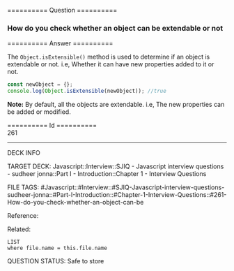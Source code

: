 ========== Question ==========  

### How do you check whether an object can be extendable or not  

========== Answer ==========  

The `Object.isExtensible()` method is used to determine if an object is
extendable or not. i.e, Whether it can have new properties added to it or not.

```javascript
const newObject = {};
console.log(Object.isExtensible(newObject)); //true
```

**Note:** By default, all the objects are extendable. i.e, The new properties
can be added or modified.

========== Id ==========  
261

---

DECK INFO

TARGET DECK: Javascript::Interview::SJIQ - Javascript interview questions - sudheer jonna::Part I - Introduction::Chapter 1 - Interview Questions

FILE TAGS: #Javascript::#Interview::#SJIQ-Javascript-interview-questions-sudheer-jonna::#Part-I-Introduction::#Chapter-1-Interview-Questions::#261-How-do-you-check-whether-an-object-can-be

Reference:

Related:

```dataview
LIST
where file.name = this.file.name
```

QUESTION STATUS: Safe to store
